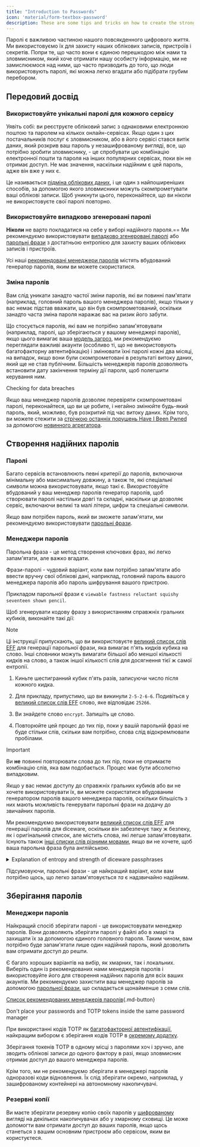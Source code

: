 ```yaml
---
title: "Introduction to Passwords"
icon: 'material/form-textbox-password'
description: These are some tips and tricks on how to create the strongest passwords and keep your accounts secure.
---
```


Паролі є важливою частиною нашого повсякденного цифрового життя. Ми використовуємо їх для захисту наших облікових записів, пристроїв і секретів. Попри те, що часто вони є єдиною перешкодою між нами та зловмисником, який хоче отримати нашу особисту інформацію, ми не замислюємося над ними, що часто призводить до того, що люди використовують паролі, які можна легко вгадати або підібрати грубим перебором.

## Передовий досвід

### Використовуйте унікальні паролі для кожного сервісу

Уявіть собі: ви реєструєте обліковий запис з однаковими електронною поштою та паролем на кількох онлайн-сервісах. Якщо один з цих постачальників послуг є зловмисником, або в його сервісі стався витік даних, який розкрив ваш пароль у незашифрованому вигляді, все, що потрібно зробити зловмиснику, - це спробувати цю комбінацію електронної пошти та пароля на інших популярних сервісах, поки він не отримає доступ. Не має значення, наскільки надійним є цей пароль, адже він вже у них є.

Це називається [підміна облікових даних](https://en.wikipedia.org/wiki/Credential_stuffing), і це один з найпоширеніших способів, за допомогою якого зловмисники можуть скомпрометувати ваші облікові записи. Щоб уникнути цього, переконайтеся, що ви ніколи не використовуєте свої паролі повторно.

### Використовуйте випадково згенеровані паролі

**Ніколи** не варто покладатися на себе у виборі надійного пароля.== Ми рекомендуємо використовувати [випадково згенеровані паролі](#passwords) або [парольні фрази](#diceware-passphrases) з достатньою ентропією для захисту ваших облікових записів і пристроїв.

Усі наші [рекомендовані менеджери паролів](../passwords.md) містять вбудований генератор паролів, яким ви можете скористатися.

### Зміна паролів

Вам слід уникати занадто частої зміни паролів, які ви повинні пам'ятати (наприклад, головний пароль вашого менеджера паролів), якщо тільки у вас немає підстав вважати, що він був скомпрометований, оскільки занадто часта зміна пароля наражає вас на ризик його забути.

Що стосується паролів, які вам не потрібно запам'ятовувати (наприклад, паролі, що зберігаються у вашому менеджері паролів), якщо цього вимагає ваша [модель загроз](threat-modeling.md), ми рекомендуємо переглядати важливі акаунти (особливо ті, що не використовують багатофакторну автентифікацію) і змінювати їхні паролі кожні два місяці, на випадок, якщо вони були скомпрометовані в результаті витоку даних, який ще не став публічним. Більшість менеджерів паролів дозволяють встановити дату закінчення терміну дії пароля, щоб полегшити керування ним.

<div class="admonition tip" markdown>
<p class="admonition-title">Checking for data breaches</p>

Якщо ваш менеджер паролів дозволяє перевіряти скомпрометовані паролі, переконайтеся, що ви це робите, і негайно змінюйте будь-який пароль, який, можливо, був розкритий під час витоку даних. Крім того, ви можете стежити за [стрічкою останніх порушень Have I Been Pwned](https://feeds.feedburner.com/HaveIBeenPwnedLatestBreaches) за допомогою [новинного агрегатора](../news-aggregators.md).

</div>

## Створення надійних паролів

### Паролі

Багато сервісів встановлюють певні критерії до паролів, включаючи мінімальну або максимальну довжину, а також те, які спеціальні символи можна використовувати, якщо такі є. Використовуйте вбудований у ваш менеджер паролів генератор паролів, щоб створювати паролі настільки довгі та складні, наскільки це дозволяє сервіс, включаючи великі та малі літери, цифри та спеціальні символи.

Якщо вам потрібен пароль, який ви зможете запам'ятати, ми рекомендуємо використовувати [парольні фрази](#diceware-passphrases).

### Менеджери паролів

Парольна фраза - це метод створення ключових фраз, які легко запам'ятати, але важко вгадати.

Фрази-паролі - чудовий варіант, коли вам потрібно запам'ятати або ввести вручну свої облікові дані, наприклад, головний пароль вашого менеджера паролів або пароль шифрування вашого пристрою.

Прикладом парольної фрази є `viewable fastness reluctant squishy seventeen shown pencil`.

Щоб згенерувати кодову фразу з використанням справжніх гральних кубиків, виконайте такі дії:

<div class="admonition Note" markdown>
<p class="admonition-title">Note</p>

Ці інструкції припускають, що ви використовуєте [великий список слів EFF](https://www.eff.org/files/2016/07/18/eff_large_wordlist.txt) для генерації парольної фрази, яка вимагає п'ять кидків кубика на слово. Інші словники можуть вимагати більшої або меншої кількості кидків на слово, а також іншої кількості слів для досягнення тієї ж самої ентропії.

</div>

1. Киньте шестигранний кубик п'ять разів, записуючи число після кожного кидка.

2. Для прикладу, припустимо, що ви викинули `2-5-2-6-6`. Подивіться у [великий список слів EFF](https://www.eff.org/files/2016/07/18/eff_large_wordlist.txt) слово, яке відповідає `25266`.

3. Ви знайдете слово `encrypt`. Запишіть це слово.

4. Повторюйте цей процес до тих пір, поки у вашій парольній фразі не буде стільки слів, скільки вам потрібно, слова слід відокремлювати пробілами.

<div class="admonition warning" markdown>
<p class="admonition-title">Important</p>

Ви **не** повинні повторювати слова до тих пір, поки не отримаєте комбінацію слів, яка вам подобається. Процес має бути абсолютно випадковим.

</div>

Якщо у вас немає доступу до справжніх гральних кубиків або ви не хочете використовувати їх, ви можете скористатися вбудованим генератором паролів вашого менеджера паролів, оскільки більшість з них мають можливість генерувати парольні фрази на додачу до звичайних паролів.

Ми рекомендуємо використовувати [великий список слів EFF](https://www.eff.org/files/2016/07/18/eff_large_wordlist.txt) для генерації паролів для diceware, оскільки він забезпечує таку ж безпеку, як і оригінальний список, але містить слова, які легше запам'ятовувати. Існують також [інші списки слів різними мовами](https://theworld.com/~reinhold/diceware.html#Diceware%20in%20Other%20Languages|outline), якщо ви не хочете, щоб ваша парольна фраза була англійською.

<details class="note" markdown>
<summary>Explanation of entropy and strength of diceware passphrases</summary>

To demonstrate how strong diceware passphrases are, we'll use the aforementioned seven word passphrase (`viewable fastness reluctant squishy seventeen shown pencil`) and [EFF's large wordlist](https://www.eff.org/files/2016/07/18/eff_large_wordlist.txt) as an example.

Одним із показників для визначення сили парольної фрази є її ентропія. Ентропія кожного слова у фразі обчислюється як $\text{log}_2(\text{WordsInList})$, а загальна ентропія фрази обчислюється як $\text{log}_2(\text{WordsInList}^\text{WordsInPhrase})$.

Отже, кожне слово у вищезгаданому списку дає ~12.9 біт ентропії ($\text{log}_2(7776)$), а похідна від нього фраза з семи слів має ~90.47 біт ентропії ($\text{log}_2(7776^7)$).

The [EFF's large wordlist](https://www.eff.org/files/2016/07/18/eff_large_wordlist.txt) contains 7776 unique words. Щоб підрахувати кількість можливих ключових фраз, все, що нам потрібно зробити, це $\text{WordsInList}^\text{WordsInPhrase}$, або у нашому випадку, $7776^7$.

Let's put all of this in perspective: A seven word passphrase using [EFF's large wordlist](https://www.eff.org/files/2016/07/18/eff_large_wordlist.txt) is one of ~1,719,070,799,748,422,500,000,000,000 possible passphrases.

В середньому, щоб вгадати вашу фразу, потрібно спробувати 50% всіх можливих комбінацій. Враховуючи це, навіть якщо ваш супротивник здатний робити ~1 000 000 000 000 000 спроб за секунду, йому все одно знадобиться ~27 255 689 років, щоб вгадати вашу парольну фразу. Це так, навіть якщо чинні наступні умови:

- Ваш супротивник знає, що ви використовували парольну фразу.
- Ваш супротивник знає конкретний список слів, який ви використовували.
- Ваш супротивник знає, скільки слів містить ваша парольна фраза.

</details>

Підсумовуючи, парольні фрази - це найкращий варіант, коли вам потрібно щось, що легко запам'ятовується *та* є надзвичайно надійним.

## Зберігання паролів

### Менеджери паролів

Найкращий спосіб зберігати паролі - це використовувати менеджер паролів. Вони дозволяють зберігати паролі у файлі або в хмарі та захищати їх за допомогою єдиного головного пароля. Таким чином, вам потрібно буде запам'ятати лише один надійний пароль, який дозволить вам отримати доступ до решти.

Є багато хороших варіантів на вибір, як хмарних, так і локальних. Виберіть один із рекомендованих нами менеджерів паролів і використовуйте його для створення надійних паролів для всіх ваших акаунтів. Ми рекомендуємо захистити ваш менеджер паролів за допомогою [парольної фрази](#diceware-passphrases), що складається щонайменше з семи слів.

[Список рекомендованих менеджерів паролів](../passwords.md ""){.md-button}

<div class="admonition warning" markdown>
<p class="admonition-title">Don't place your passwords and TOTP tokens inside the same password manager</p>

При використанні кодів TOTP як [багатофакторної автентифікації](../multi-factor-authentication.md), найкращим вибором є зберігання кодів TOTP в [окремому додатку](../multi-factor-authentication.md#authenticator-apps).

Зберігання токенів TOTP в одному місці з паролями хоч і зручно, але зводить облікові записи до одного фактору в разі, якщо зловмисник отримає доступ до вашого менеджера паролів.

Крім того, ми не рекомендуємо зберігати в менеджері паролів одноразові коди відновлення. Їх слід зберігати окремо, наприклад, у зашифрованому контейнері на автономному накопичувачі.

</div>

### Резервні копії

Ви маєте зберігати резервну копію своїх паролів у [шифрованому](../encryption.md) вигляді на декількох накопичувачах або у хмарному сховищі. Це може допомогти вам отримати доступ до ваших паролів, якщо щось станеться з вашим основним пристроєм або сервісом, яким ви користуєтеся.
